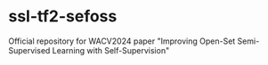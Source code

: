 # ssl-tf2-sefoss
Official repository for WACV2024 paper "Improving Open-Set Semi-Supervised Learning with Self-Supervision"
